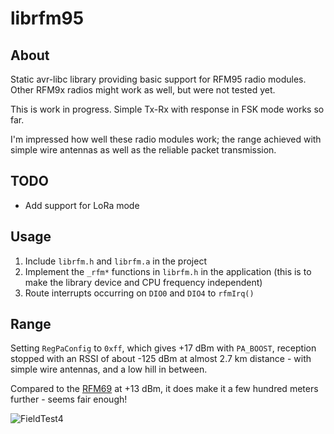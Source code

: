 # librfm95

## About

Static avr-libc library providing basic support for RFM95 radio modules.
Other RFM9x radios might work as well, but were not tested yet.  

This is work in progress. Simple Tx-Rx with response in FSK mode works so far.  

I'm impressed how well these radio modules work; the range achieved with 
simple wire antennas as well as the reliable packet transmission.  

## TODO

- Add support for LoRa mode

## Usage

1. Include `librfm.h` and `librfm.a` in the project
2. Implement the `_rfm*` functions in `librfm.h` in the application
(this is to make the library device and CPU frequency independent)
3. Route interrupts occurring on `DIO0` and `DIO4` to `rfmIrq()`

## Range

Setting `RegPaConfig` to `0xff`, which gives +17 dBm with `PA_BOOST`, reception stopped 
with an RSSI of about -125 dBm at almost 2.7 km distance - with simple wire antennas, 
and a low hill in between.  

Compared to the [RFM69](https://github.com/gitdode/librfm) at +13 dBm, it does 
make it a few hundred meters further  - seems fair enough!  

![FieldTest4](https://github.com/user-attachments/assets/67f745c4-a47f-4cb1-a278-547a0b0e01e3)
